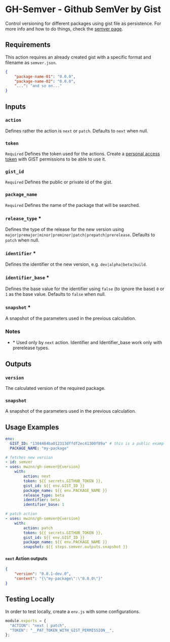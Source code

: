 # GH-Semver - Github SemVer by Gist
Control versioning for different packages using gist file as persistence. For more info and how to do things, check the [semver page](https://semver.org/).

## Requirements

This action requires an already created gist with a specific format and filename as `semver.json`.

```json
{
    "package-name-01": "0.0.0",
    "package-name-02": "0.0.0",
    "...": "and so on..."
}
```

## Inputs

### `action`
Defines rather the action is `next` or `patch`. Defaults to `next` when null.

### `token` 
`Required` Defines the token used for the actions. Create a [personal access token](https://github.com/settings/personal-access-tokens/new) with GIST permissions to be able to use it.

### `gist_id`
`Required` Defines the public or private id of the gist.

### `package_name`
`Required` Defines the name of the package that will be searched.

### `release_type` *
Defines the type of the release for the new version using `major|premajor|minor|preminor|patch|prepatch|prerelease`. Defaults to `patch` when null.

### `identifier` *
Defines the identifier ot the new version, e.g. `dev|alpha|beta|build`.

### `identifier_base` *
Defines the base value for the identifier using `false` (to ignore the base) `0` or `1` as the base value. Defaults to `false` when null.

### `snapshot` *
A snapshot of the parameters used in the previous calculation.

### Notes

- \* Used only by `next` action. Identifier and Identifier_base work only with prerelease types.
   
## Outputs

### `version`
The calculated version of the required package.

### `snapshot`
A snapshot of the parameters used in the previous calculation.

## Usage Examples

```yaml
env:
  GIST_ID: "1304484ba012313dffdf2ec41300f89a" # this is a public example
  PACKAGE_NAME: "my-package"

# fetches new version
- id: semver
- uses: mwznn/gh-semver@{version}
    with:
        action: next
        token: ${{ secrets.GITHUB_TOKEN }},
        gist_id: ${{ env.GIST_ID }}
        package_name: ${{ env.PACKAGE_NAME }}
        release_type: beta
        identifier: beta
        identifier_base: 1

# patch action
- uses: mwznn/gh-semver@{version}
    with:
        action: patch
        token: ${{ secrets.GITHUB_TOKEN }},
        gist_id: ${{ env.GIST_ID }}
        package_name: ${{ env.PACKAGE_NAME }}
        snapshot: ${{ steps.semver.outputs.snapshot }}
```

#### `next` Action outputs
```json
{
    "version": "0.0.1-dev.0",
    "content": "{\"my-package\":\"0.0.0\"}"
}
```

## Testing Locally

In order to test locally, create a `env.js` with some configurations.

```js
module.exports = {
  "ACTION": "next | patch",
  "TOKEN": "__PAT_TOKEN_WITH_GIST_PERMISSION__",
};
```